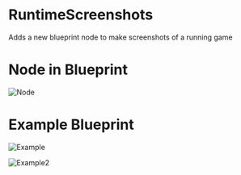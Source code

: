 # RuntimeScreenshots

Adds a new blueprint node to make screenshots of a running game

# Node in Blueprint

![Node](https://i.imgur.com/NzMF3jC.png)

# Example Blueprint

![Example](https://i.imgur.com/PRTwdiH.png)

![Example2](https://i.imgur.com/jP5ce9M.jpg)
